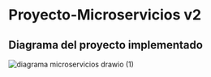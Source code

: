 # Proyecto-Microservicios v2

## Diagrama del proyecto implementado

![diagrama microservicios drawio (1)](https://user-images.githubusercontent.com/52107919/189104225-ad7a849a-db44-4e39-81c3-7faf9aa95d76.png)
